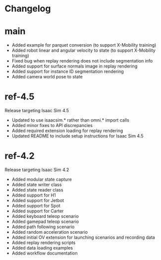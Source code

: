 # Changelog

# main

- Added example for parquet conversion (to support X-Mobility training)
- Added robot linear and angular velocity to state (to support X-Mobility training)
- Fixed bug when replay rendering does not include segmentation info
- Added support for surface normals image in replay rendering
- Added support for instance ID segmentation rendering
- Added camera world pose to state

# ref-4.5

Release targeting Isaac Sim 4.5

- Updated to use isaacsim.* rather than omni.* import calls
- Added minor fixes to API discrepancies
- Added required extension loading for replay rendering
- Updated README to include setup instructions for Isaac Sim 4.5

# ref-4.2

Release targeting Isaac Sim 4.2

- Added modular state capture
- Added state writer class
- Added state reader class
- Added support for H1
- Added support for Jetbot
- Added support for Spot 
- Added support for Carter
- Added keyboard teleop scenario
- Added gamepad teleop scenario
- Added path following scenario
- Added random acceleration scenario
- Added initial OV extension for launching scenarios and recording data
- Added replay rendering scripts
- Added data loading examples
- Added workflow documentation
